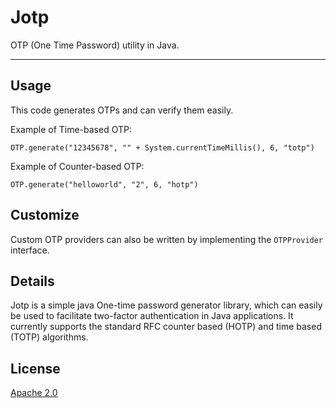 # Jotp

OTP (One Time Password) utility in Java.

---


## Usage

This code generates OTPs and can verify them easily.

Example of Time-based OTP:

`OTP.generate("12345678", "" + System.currentTimeMillis(), 6, "totp")`

Example of Counter-based OTP:

`OTP.generate("helloworld", "2", 6, "hotp")`


## Customize

Custom OTP providers can also be written by implementing the `OTPProvider` interface.



## Details

Jotp is a simple java One-time password generator library, which can easily be used to facilitate two-factor authentication in Java applications. It currently supports the standard RFC counter based (HOTP) and time based (TOTP) algorithms.


## License

[Apache 2.0](https://github.com/amdelamar/jotp/blob/master/LICENSE)